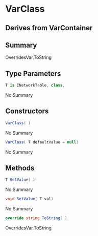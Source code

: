 # VarClass<T>

## Derives from VarContainer

## Summary

OverridesVar.ToString
## Type Parameters

```c#
T is INetworkTable, class, 
```
No Summary
## Constructors

```c#
VarClass( ) 
```
No Summary
```c#
VarClass( T defaultValue = null) 
```
No Summary
## Methods

```c#
T GetValue( ) 
```
No Summary
```c#
void SetValue( T val) 
```
No Summary
```c#
override string ToString( ) 
```
OverridesVar.ToString
